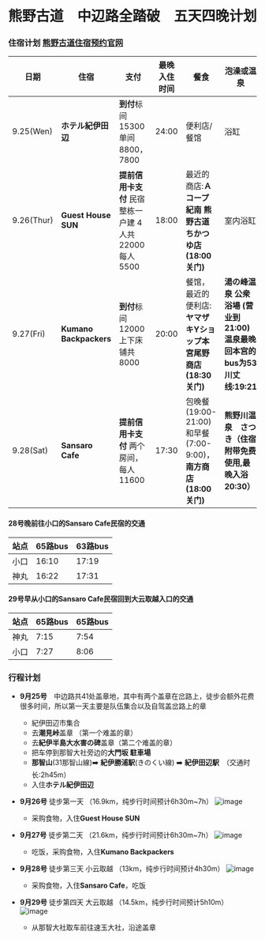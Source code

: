# 熊野古道　中辺路全踏破　五天四晚计划

### 住宿计划 [熊野古道住宿预约官网](https://www.kumano-travel.com/ja/mypage)
| 日期 | 住宿 | 支付 | 最晚入住时间 | 餐食 | 泡澡或温泉 |
| --- | --- | --- | --- | --- | --- |
| 9.25(Wen) | **ホテル紀伊田辺** | **到付**标间15300 单间8800，7800 | 24:00 | 便利店/餐馆 | 浴缸 |
| 9.26(Thur) | **Guest House SUN** | **提前信用卡支付** 民宿整栋一户建 4人共22000 每人5500 | 18:00 | 最近的商店:**Ａコープ紀南 熊野古道ちかつゆ店(18:00关门)** | 室内浴缸 |
| 9.27(Fri) | **Kumano Backpackers** | **到付**标间12000 上下床铺共8000 | 20:00 | 餐馆，最近的便利店:**ヤマザキYショップ本宮尾野商店(18:30关门)** | **湯の峰温泉 公衆浴場 (营业到21:00)  温泉最晚回本宫的bus为53川丈线:19:21** |
| 9.28(Sat) | **Sansaro Cafe** | **提前信用卡支付** 两个房间，每人11600 | 17:30 | 包晚餐(19:00-21:00)和早餐(7:00-9:00)，**南方商店(18:00关门)** | **熊野川温泉　さつき（住宿附带免费使用,最晚入浴20:30）** |

#### 28号晚前往小口的Sansaro Cafe民宿的交通
| 站点 | 65路bus | 63路bus |
| --- | --- | --- |
| 小口 | 16:10 | 17:19 |
| 神丸 | 16:22 | 17:31 |

#### 29号早从小口的Sansaro Cafe民宿回到大云取越入口的交通
| 站点 | 65路bus | 65路bus |
| --- | --- | --- |
| 神丸 | 7:15 | 7:54 |
| 小口 | 7:27 | 8:06 |

### 行程计划
- **9月25号**　中边路共41处盖章地，其中有两个盖章在岔路上，徒步会额外花费很多时间，所以第一天主要是队伍集合以及自驾盖岔路上的章
    - 紀伊田辺市集合
    - 去**潮見峠**盖章 （第一个难盖的章）
    - 去**紀伊半島大水害の碑**盖章（第二个难盖的章）
    - 把车停到那智大社旁边的**大門坂 駐車場**
    - **那智山**(31那智山線)➡️ **紀伊勝浦駅**(きのくい線) ➡️ **紀伊田辺駅**　（交通时长:2h45m）
    - 入住**ホテル紀伊田辺**

- **9月26号**  徒步第一天 （16.9km，纯步行时间预计6h30m~7h）
![image](https://github.com/user-attachments/assets/d482f314-a6bc-45af-8e7d-77d441dba022)
    - 采购食物，入住**Guest House SUN**

- **9月27号**  徒步第二天 （21.6km，纯步行时间预计6h30m~7h）
![image](https://github.com/user-attachments/assets/6b9efa26-46da-4751-9239-d3b7bfd66758)
    - 吃饭，采购食物，入住**Kumano Backpackers**

- **9月28号**  徒步第三天 小云取越 （13km，纯步行时间预计4h30m）
![image](https://github.com/user-attachments/assets/8e2d9198-8835-4cb0-9822-f64792c2d843)
    - 采购食物，入住**Sansaro Cafe**，吃饭

- **9月29号**  徒步第四天 大云取越 （14.5km，纯步行时间预计5h10m）
![image](https://github.com/user-attachments/assets/06b7f920-ec63-4e6c-8392-8bd95ed2ef96)
    - 从那智大社取车前往速玉大社，沿途盖章
